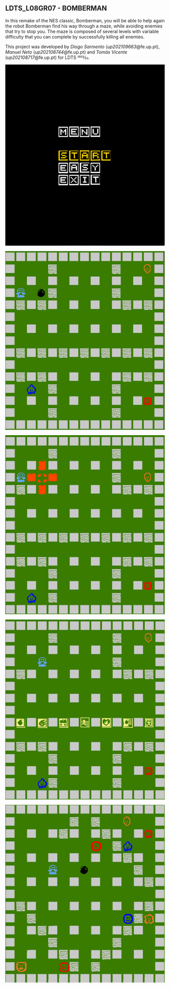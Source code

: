 ## LDTS_L08GR07 - BOMBERMAN

In this remake of the NES classic, Bomberman, you will be able to help again the robot Bomberman find his way through a maze, while avoiding enemies that try to stop you.
The maze is composed of several levels with variable difficulty that you can complete by successfully killing all enemies.

This project was developed by *Diogo Sarmento* (*up202109663*@fe.up.pt), *Manuel Neto* (*up202108744*@fe.up.pt) and *Tomás Vicente* (*up202108717*@fe.up.pt) for LDTS 2022⁄23.

![alt text](docs/images/menu.png "Menu")

![alt text](docs/images/bomb.png "Bomb")

![alt text](docs/images/flames.png "Flames")

![alt text](docs/images/powerups.png "Powerups")

![alt text](docs/images/challenge.png "Challenge")

